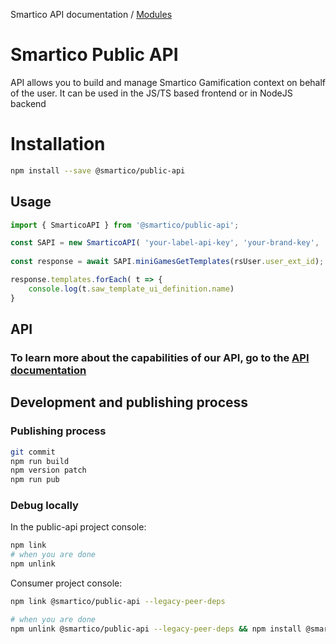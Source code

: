 Smartico API documentation / [Modules](modules.md)

# Smartico Public API
API allows you to build and manage Smartico Gamification context on behalf of the user. It can be used in the JS/TS based frontend or in NodeJS backend

# Installation

```bash
npm install --save @smartico/public-api
```

## Usage

```typescript
import { SmarticoAPI } from '@smartico/public-api';

const SAPI = new SmarticoAPI( 'your-label-api-key', 'your-brand-key', 'your-message-sender', { logger: console });
            
const response = await SAPI.miniGamesGetTemplates(rsUser.user_ext_id);

response.templates.forEach( t => {
    console.log(t.saw_template_ui_definition.name)
}

```

## API 
### To learn more about the capabilities of our API, go to the [API documentation](docs_test/modules.md)

## Development and publishing process

### Publishing process

```sh
git commit
npm run build
npm version patch
npm run pub
```

###  Debug locally

In the public-api project console:

```sh
npm link
# when you are done
npm unlink
```

Consumer project console:
```bash
npm link @smartico/public-api --legacy-peer-deps

# when you are done
npm unlink @smartico/public-api --legacy-peer-deps && npm install @smartico/public-api --legacy-peer-deps
```
